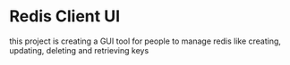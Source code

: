 # Redis Client UI

this project is creating a GUI tool for people to manage redis like creating, updating, deleting and retrieving keys
